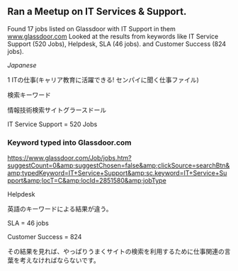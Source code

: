 
## Ran a Meetup on IT Services & Support. 

Found 17 jobs listed on Glassdoor with IT Support in them www.glassdoor.com Looked at the results from keywords like IT Service Support (520 Jobs), Helpdesk, SLA (46 jobs). and Customer Success (824 jobs).


*Japanese*

1 ITの仕事(キャリア教育に活躍できる! センパイに聞く仕事ファイル)
      
検索キーワード

情報技術検索サイトグラースドール

IT Service Support = 520 Jobs

### Keyword typed into Glassdoor.com
https://www.glassdoor.com/Job/jobs.htm?suggestCount=0&amp;suggestChosen=false&amp;clickSource=searchBtn&amp;typedKeyword=IT+Service+Support&amp;sc.keyword=IT+Service+Support&amp;locT=C&amp;locId=2851580&amp;jobType
       
Helpdesk 
     
英語のキーワードによる結果が違う。
         
SLA = 46 jobs
          
Customer Success = 824
          
その結果を見れば、やっぱりうまくサイトの検索を利用するために仕事関連の言葉を考えなければならないです。

